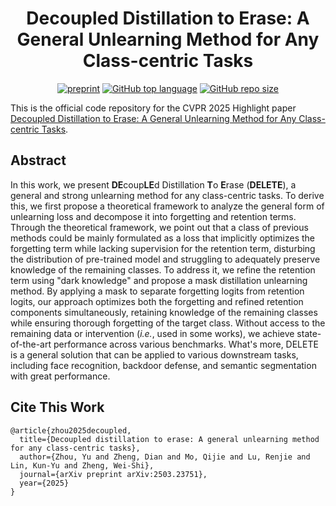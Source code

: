 <div align='center'>
 
# Decoupled Distillation to Erase: A General Unlearning Method for Any Class-centric Tasks

[![preprint](https://img.shields.io/badge/arXiv-2503.23751-B31B1B)](https://arxiv.org/abs/2503.23751)
[![GitHub top language](https://img.shields.io/github/languages/top/shaaaaron/DELETE)](https://github.com/shaaaaron/DELETE)
[![GitHub repo size](https://img.shields.io/github/repo-size/shaaaaron/DELETE)](https://github.com/shaaaaron/DELETE)
</div>



This is the official code repository for the CVPR 2025 Highlight paper [Decoupled Distillation to Erase: A General Unlearning Method for Any Class-centric Tasks](https://arxiv.org/abs/2503.23751).



## Abstract

In this work, we present **DE**coup**LE**d Distillation **T**o **E**rase (**DELETE**), a general and strong unlearning method for any class-centric tasks. To derive this, we first propose a theoretical framework to analyze the general form of unlearning loss and decompose it into forgetting and retention terms. Through the theoretical framework, we point out that a class of previous methods could be mainly formulated as a loss that implicitly optimizes the forgetting term while lacking supervision for the retention term, disturbing the distribution of pre-trained model and struggling to adequately preserve knowledge of the remaining classes.
To address it, we refine the retention term using "dark knowledge" and propose a mask distillation unlearning method. By applying a mask to separate forgetting logits from retention logits, our approach optimizes both the forgetting and refined retention components simultaneously, retaining knowledge of the remaining classes while ensuring thorough forgetting of the target class.
Without access to the remaining data or intervention (*i.e.*, used in some works), we achieve state-of-the-art performance across various benchmarks. What's more, DELETE is a general solution that can be applied to various downstream tasks, including face recognition, backdoor defense, and semantic segmentation with great performance.


## Cite This Work
```
@article{zhou2025decoupled,
  title={Decoupled distillation to erase: A general unlearning method for any class-centric tasks},
  author={Zhou, Yu and Zheng, Dian and Mo, Qijie and Lu, Renjie and Lin, Kun-Yu and Zheng, Wei-Shi},
  journal={arXiv preprint arXiv:2503.23751},
  year={2025}
}
```